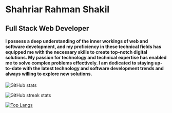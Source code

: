 # Shahriar Rahman Shakil
## Full Stack Web Developer

#### I possess a deep understanding of the inner workings of web and software development, and my proficiency in these technical fields has equipped me with the necessary skills to create top-notch digital solutions. My passion for technology and technical expertise has enabled me to solve complex problems effectively. I am dedicated to staying up-to-date with the latest technology and software development trends and always willing to explore new solutions.


![GitHub stats](https://github-readme-stats.vercel.app/api?username=shahriarrahmanshakil&show_icons=true)

![GitHub streak stats](https://streak-stats.demolab.com/?user=shahriarrahmanshakil)


[![Top Langs](https://github-readme-stats.vercel.app/api/top-langs/?username=shahriarrahmanshakil)](https://github.com/anuraghazra/github-readme-stats)




